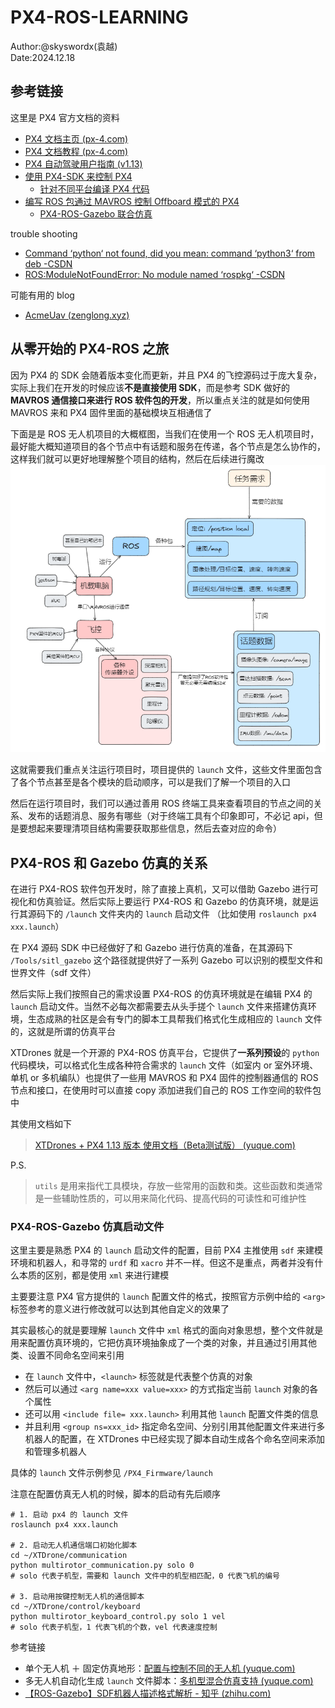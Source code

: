 # PX4-ROS-LEARNING

Author:@skyswordx(袁越)  
Date:2024.12.18

## 参考链接

这里是 PX4 官方文档的资料
- [PX4 文档主页 (px-4.com)](https://px-4.com/main/index.html)
- [PX4 文档教程 (px-4.com)](https://px-4.com/main/en/getting_started/px4_basic_concepts.html)
- [PX4 自动驾驶用户指南 (v1.13)](https://docs.px4.io/v1.13/zh/)
- [使用 PX4-SDK 来控制 PX4](https://docs.px4.io/main/zh/modules/hello_sky.html)
	- [针对不同平台编译 PX4 代码](https://docs.px4.io/main/zh/dev_setup/building_px4.html#gazebo-classic)
- [编写 ROS 包通过 MAVROS 控制 Offboard 模式的 PX4](https://docs.px4.io/main/zh/ros/mavros_offboard_cpp.html)
	- [PX4-ROS-Gazebo 联合仿真](https://docs.px4.io/main/zh/simulation/ros_interface.html)

trouble shooting
- [Command ‘python‘ not found, did you mean: command ‘python3‘ from deb -CSDN](https://blog.csdn.net/m0_66238629/article/details/128681069)
- [ROS:ModuleNotFoundError: No module named ‘rospkg‘ -CSDN](https://blog.csdn.net/qq_42995327/article/details/119357775)

可能有用的 blog
- [AcmeUav (zenglong.xyz)](http://zenglong.xyz/page/3/#blog)
## 从零开始的 PX4-ROS 之旅

因为 PX4 的 SDK 会随着版本变化而更新，并且 PX4 的飞控源码过于庞大复杂，实际上我们在开发的时候应该**不是直接使用 SDK**，而是参考 SDK 做好的 **MAVROS 通信接口来进行 ROS 软件包的开发**，所以重点关注的就是如何使用 MAVROS 来和 PX4 固件里面的基础模块互相通信了

下面是是 ROS 无人机项目的大概框图，当我们在使用一个 ROS 无人机项目时，最好能大概知道项目的各个节点中有话题和服务在传递，各个节点是怎么协作的，这样我们就可以更好地理解整个项目的结构，然后在后续进行魔改
![](assets-of-PX4-ROS-LEARNING/image-1.png)


这就需要我们重点关注运行项目时，项目提供的 `launch` 文件，这些文件里面包含了各个节点甚至是各个模块的启动顺序，可以是我们了解一个项目的入口

然后在运行项目时，我们可以通过善用 ROS 终端工具来查看项目的节点之间的关系、发布的话题消息、服务有哪些（对于终端工具有个印象即可，不必记 api，但是要想起来要理清项目结构需要获取那些信息，然后去查对应的命令）
## PX4-ROS 和 Gazebo 仿真的关系

在进行 PX4-ROS 软件包开发时，除了直接上真机，又可以借助 Gazebo 进行可视化和仿真验证。然后实际上要运行 PX4-ROS 和 Gazebo 的仿真环境，就是运行其源码下的 `/launch` 文件夹内的 `launch` 启动文件 （比如使用 `roslaunch px4 xxx.launch`）

在 PX4 源码 SDK 中已经做好了和 Gazebo 进行仿真的准备，在其源码下 `/Tools/sitl_gazebo` 这个路径就提供好了一系列 Gazebo 可以识别的模型文件和世界文件（sdf 文件） 

然后实际上我们按照自己的需求设置 PX4-ROS 的仿真环境就是在编辑 PX4 的 `launch` 启动文件。当然不必每次都需要去从头手搓个 `launch` 文件来搭建仿真环境，生态成熟的社区是会有专门的脚本工具帮我们格式化生成相应的 `launch` 文件的，这就是所谓的仿真平台

XTDrones 就是一个开源的 PX4-ROS 仿真平台，它提供了**一系列预设**的 `python` 代码模块，可以格式化生成各种符合需求的 `launch` 文件（如室内 or 室外环境、单机 or 多机编队）也提供了一些用 MAVROS 和 PX4 固件的控制器通信的 ROS 节点和接口，在使用时可以直接 copy 添加进我们自己的 ROS 工作空间的软件包中

其使用文档如下
> [XTDrones + PX4 1.13 版本 使用文档（Beta测试版） (yuque.com)](https://www.yuque.com/xtdrone/manual_cn/install_scripts)


P.S.
> `utils` 是用来指代工具模块，存放一些常用的函数和类。这些函数和类通常是一些辅助性质的，可以用来简化代码、提高代码的可读性和可维护性

### PX4-ROS-Gazebo 仿真启动文件

这里主要是熟悉 PX4 的 `launch` 启动文件的配置，目前 PX4 主推使用 `sdf` 来建模环境和机器人，和寻常的 `urdf` 和 `xacro` 并不一样。但这不是重点，两者并没有什么本质的区别，都是使用 `xml` 来进行建模


主要要注意 PX4 官方提供的 `launch` 配置文件的格式，按照官方示例中给的 `<arg>` 标签参考的意义进行修改就可以达到其他自定义的效果了

其实最核心的就是要理解 `launch` 文件中 `xml` 格式的面向对象思想，整个文件就是用来配置仿真环境的，它把仿真环境抽象成了一个类的对象，并且通过引用其他类、设置不同命名空间来引用
- 在 ` launch ` 文件中，`<launch>` 标签就是代表整个仿真的对象
- 然后可以通过 `<arg name=xxx value=xxx>` 的方式指定当前 `launch` 对象的各个属性
- 还可以用 `<include file= xxx.launch>` 利用其他 `launch` 配置文件类的信息
- 并且利用 `<group ns=xxx_id>` 指定命名空间、分别引用其他配置文件来进行多机器人的配置，在 XTDrones 中已经实现了脚本自动生成各个命名空间来添加和管理多机器人

具体的 `launch` 文件示例参见 `/PX4_Firmware/launch` 

注意在配置仿真无人机的时候，脚本的启动有先后顺序
```shell
# 1. 启动 px4 的 launch 文件
roslaunch px4 xxx.launch 

# 2. 启动无人机通信端口初始化脚本
cd ~/XTDrone/communication
python multirotor_communication.py solo 0 
# solo 代表子机型，需要和 launch 文件中的机型相匹配，0 代表飞机的编号

# 3. 启动用按键控制无人机的通信脚本
cd ~/XTDrone/control/keyboard
python multirotor_keyboard_control.py solo 1 vel
# solo 代表子机型，1 代表飞机的个数，vel 代表速度控制
```

参考链接
- 单个无人机 ＋ 固定仿真地形：[配置与控制不同的无人机 (yuque.com)](https://www.yuque.com/xtdrone/manual_cn/vehicle_config)
- 多无人机自动化生成 `launch` 文件脚本：[多机型混合仿真支持 (yuque.com)](https://www.yuque.com/xtdrone/manual_cn/multi_vehicle)
- [【ROS-Gazebo】SDF机器人描述格式解析 - 知乎 (zhihu.com)](https://zhuanlan.zhihu.com/p/67470858)










